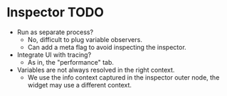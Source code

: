 # Inspector TODO

* Run as separate process?
    - No, difficult to plug variable observers.
    - Can add a meta flag to avoid inspecting the inspector.
* Integrate UI with tracing?
    - As in, the "performance" tab.
* Variables are not always resolved in the right context.
    - We use the info context captured in the inspector outer node, the widget may use a different context.